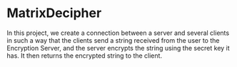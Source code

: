 # MatrixDecipher


In this project, we create a connection between a server and several clients in such a way that the clients send a string received from the user to the Encryption Server, and the server encrypts the string using the secret key it has. It then returns the encrypted string to the client.
